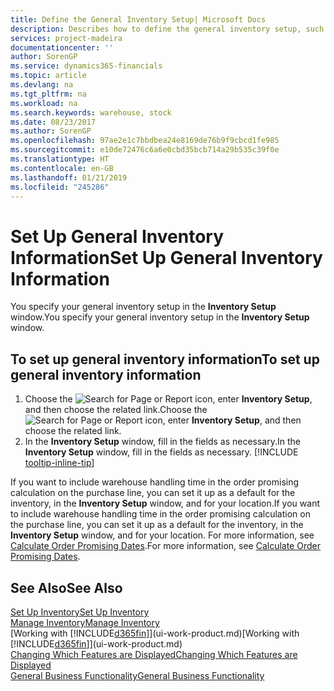 ```yaml
---
title: Define the General Inventory Setup| Microsoft Docs
description: Describes how to define the general inventory setup, such as number series and locations, so that you can, for example, manage your warehouse and stock.
services: project-madeira
documentationcenter: ''
author: SorenGP
ms.service: dynamics365-financials
ms.topic: article
ms.devlang: na
ms.tgt_pltfrm: na
ms.workload: na
ms.search.keywords: warehouse, stock
ms.date: 08/23/2017
ms.author: SorenGP
ms.openlocfilehash: 97ae2e1c7bbdbea24e8169de76b9f9cbcd1fe985
ms.sourcegitcommit: e10de72476c6a6e0cbd35bcb714a29b535c39f0e
ms.translationtype: HT
ms.contentlocale: en-GB
ms.lasthandoff: 01/21/2019
ms.locfileid: "245286"
---
```

# <a name="set-up-general-inventory-information"></a><span data-ttu-id="63e65-103">Set Up General Inventory Information</span><span class="sxs-lookup"><span data-stu-id="63e65-103">Set Up General Inventory Information</span></span>
<span data-ttu-id="63e65-104">You specify your general inventory setup in the **Inventory Setup** window.</span><span class="sxs-lookup"><span data-stu-id="63e65-104">You specify your general inventory setup in the **Inventory Setup** window.</span></span>

## <a name="to-set-up-general-inventory-information"></a><span data-ttu-id="63e65-105">To set up general inventory information</span><span class="sxs-lookup"><span data-stu-id="63e65-105">To set up general inventory information</span></span>
1. <span data-ttu-id="63e65-106">Choose the ![Search for Page or Report](media/ui-search/search_small.png "Search for Page or Report icon") icon, enter **Inventory Setup**, and then choose the related link.</span><span class="sxs-lookup"><span data-stu-id="63e65-106">Choose the ![Search for Page or Report](media/ui-search/search_small.png "Search for Page or Report icon") icon, enter **Inventory Setup**, and then choose the related link.</span></span>
2. <span data-ttu-id="63e65-107">In the **Inventory Setup** window, fill in the fields as necessary.</span><span class="sxs-lookup"><span data-stu-id="63e65-107">In the **Inventory Setup** window, fill in the fields as necessary.</span></span> [!INCLUDE [tooltip-inline-tip](includes/tooltip-inline-tip_md.md)]

<span data-ttu-id="63e65-108">If you want to include warehouse handling time in the order promising calculation on the purchase line, you can set it up as a default for the inventory, in the **Inventory Setup** window, and for your location.</span><span class="sxs-lookup"><span data-stu-id="63e65-108">If you want to include warehouse handling time in the order promising calculation on the purchase line, you can set it up as a default for the inventory, in the **Inventory Setup** window, and for your location.</span></span> <span data-ttu-id="63e65-109">For more information, see [Calculate Order Promising Dates](sales-how-to-calculate-order-promising-dates.md).</span><span class="sxs-lookup"><span data-stu-id="63e65-109">For more information, see [Calculate Order Promising Dates](sales-how-to-calculate-order-promising-dates.md).</span></span>  

## <a name="see-also"></a><span data-ttu-id="63e65-110">See Also</span><span class="sxs-lookup"><span data-stu-id="63e65-110">See Also</span></span>
[<span data-ttu-id="63e65-111">Set Up Inventory</span><span class="sxs-lookup"><span data-stu-id="63e65-111">Set Up Inventory</span></span>](inventory-setup-inventory.md)  
[<span data-ttu-id="63e65-112">Manage Inventory</span><span class="sxs-lookup"><span data-stu-id="63e65-112">Manage Inventory</span></span>](inventory-manage-inventory.md)  
<span data-ttu-id="63e65-113">[Working with [!INCLUDE[d365fin](includes/d365fin_md.md)]](ui-work-product.md)</span><span class="sxs-lookup"><span data-stu-id="63e65-113">[Working with [!INCLUDE[d365fin](includes/d365fin_md.md)]](ui-work-product.md)</span></span>  
[<span data-ttu-id="63e65-114">Changing Which Features are Displayed</span><span class="sxs-lookup"><span data-stu-id="63e65-114">Changing Which Features are Displayed</span></span>](ui-experiences.md)  
[<span data-ttu-id="63e65-115">General Business Functionality</span><span class="sxs-lookup"><span data-stu-id="63e65-115">General Business Functionality</span></span>](ui-across-business-areas.md)
